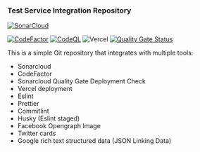 ### Test Service Integration Repository

[![SonarCloud](https://sonarcloud.io/images/project_badges/sonarcloud-white.svg)](https://sonarcloud.io/summary/new_code?id=Ammar-Raneez_Test_Integration_Repo)

[![CodeFactor](https://www.codefactor.io/repository/github/ammar-raneez/multi_tool_ts/badge)](https://www.codefactor.io/repository/github/ammar-raneez/multi_tool_ts)
[![CodeQL](https://github.com/Ammar-Raneez/Test_Integration_Repo/actions/workflows/codeql.yml/badge.svg)](https://github.com/Ammar-Raneez/Test_Integration_Repo/actions/workflows/codeql.yml)
![Vercel](https://vercelbadge.vercel.app/api/Ammar-Raneez/Test_Integration_Repo)
[![Quality Gate Status](https://sonarcloud.io/api/project_badges/measure?project=Ammar-Raneez_Test_Integration_Repo&metric=alert_status)](https://sonarcloud.io/summary/new_code?id=Ammar-Raneez_Test_Integration_Repo)

This is a simple Git repository that integrates with multiple tools:

- Sonarcloud
- CodeFactor
- Sonarcloud Quality Gate Deployment Check
- Vercel deployment
- Eslint
- Prettier
- Commitlint
- Husky (Eslint staged)
- Facebook Opengraph Image
- Twitter cards
- Google rich text structured data (JSON Linking Data)
